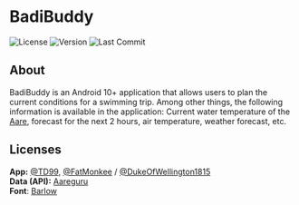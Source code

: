 # BadiBuddy
![License](https://img.shields.io/github/license/TD99/badibuddy?style=for-the-badge)
![Version](https://img.shields.io/github/v/release/TD99/badibuddy?include_prereleases&style=for-the-badge)
![Last Commit](https://img.shields.io/github/last-commit/TD99/badibuddy?style=for-the-badge)

## About
BadiBuddy is an Android 10+ application that allows users to plan the current conditions for a swimming trip. Among other things, the following information is available in the application: Current water temperature of the [Aare](https://en.wikipedia.org/wiki/Aare), forecast for the next 2 hours, air temperature, weather forecast, etc.

## Licenses
**App:** [@TD99](https://github.com/TD99), [@FatMonkee](https://github.com/FatMonkee) / [@DukeOfWellington1815](https://github.com/DukeOfWellington1815)  
**Data (API):** [Aareguru](https://aareguru.existenz.ch/)  
**Font**: [Barlow](https://fonts.google.com/specimen/Barlow)  
